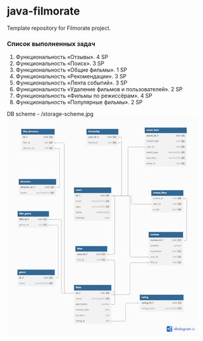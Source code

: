 # java-filmorate

Template repository for Filmorate project.

### Список выполненных задач

1. Функциональность «Отзывы». 4 SP
2. Функциональность «Поиск». 3 SP
3. Функциональность «Общие фильмы». 1 SP
4. Функциональность «Рекомендации». 3 SP
5. Функциональность «Лента событий». 3 SP
6. Функциональность «Удаление фильмов и пользователей». 2 SP
7. Функциональность «Фильмы по режиссёрам». 4 SP
8. Функциональность «Популярные фильмы». 2 SP

DB scheme - /storage-scheme.jpg
![storage-scheme.jpg](storage-scheme.jpg)